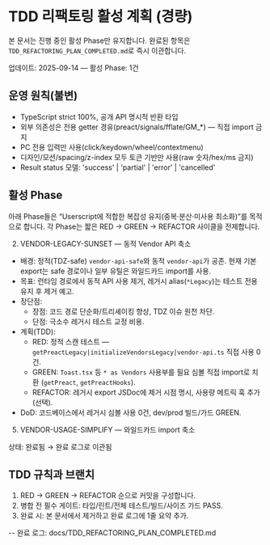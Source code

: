 # TDD 리팩토링 활성 계획 (경량)

본 문서는 진행 중인 활성 Phase만 유지합니다. 완료된 항목은
`TDD_REFACTORING_PLAN_COMPLETED.md`로 즉시 이관합니다.

업데이트: 2025-09-14 — 활성 Phase: 1건

## 운영 원칙(불변)

- TypeScript strict 100%, 공개 API 명시적 반환 타입
- 외부 의존성은 전용 getter 경유(preact/signals/fflate/GM\_\*) — 직접 import
  금지
- PC 전용 입력만 사용(click/keydown/wheel/contextmenu)
- 디자인/모션/spacing/z-index 모두 토큰 기반만 사용(raw 숫자/hex/ms 금지)
- Result status 모델: 'success' | 'partial' | 'error' | 'cancelled'

## 활성 Phase

아래 Phase들은 “Userscript에 적합한 복잡성 유지(중복·분산·미사용 최소화)”를 목적
으로 합니다. 각 Phase는 짧은 RED → GREEN → REFACTOR 사이클을 전제합니다.

2. VENDOR-LEGACY-SUNSET — 동적 Vendor API 축소

- 배경: 정적(TDZ-safe) `vendor-api-safe`와 동적 `vendor-api`가 공존. 현재 기본
  export는 safe 경로이나 일부 유틸은 와일드카드 import를 사용.
- 목표: 런타임 경로에서 동적 API 사용 제거, 레거시 alias(`*Legacy`)는 테스트
  전용 유지 후 제거 예고.
- 장단점:
  - 장점: 코드 경로 단순화/트리셰이킹 향상, TDZ 이슈 원천 차단.
  - 단점: 극소수 레거시 테스트 교정 비용.
- 계획(TDD):
  - RED: 정적 스캔 테스트 —
    `getPreactLegacy|initializeVendorsLegacy|vendor-api.ts` 직접 사용 0건.
  - GREEN: `Toast.tsx` 등 `* as Vendors` 사용부를 필요 심볼 직접 import로 치환
    (`getPreact`, `getPreactHooks`).
  - REFACTOR: 레거시 export JSDoc에 제거 시점 명시, 사용량 메트릭 훅 추가(선택).
- DoD: 코드베이스에서 레거시 심볼 사용 0건, dev/prod 빌드/가드 GREEN.

<!-- 3. UNUSED-CODE-SWEEP — 미사용 파일/심볼 제거: 완료되어 완료 로그로 이관 -->

5. VENDOR-USAGE-SIMPLIFY — 와일드카드 import 축소

상태: 완료됨 → 완료 로그로 이관됨

## TDD 규칙과 브랜치

1. RED → GREEN → REFACTOR 순으로 커밋을 구성합니다.
2. 병합 전 필수 게이트: 타입/린트/전체 테스트/빌드/사이즈 가드 PASS.
3. 완료 시: 본 문서에서 제거하고 완료 로그에 1줄 요약 추가.

-- 완료 로그: docs/TDD_REFACTORING_PLAN_COMPLETED.md
